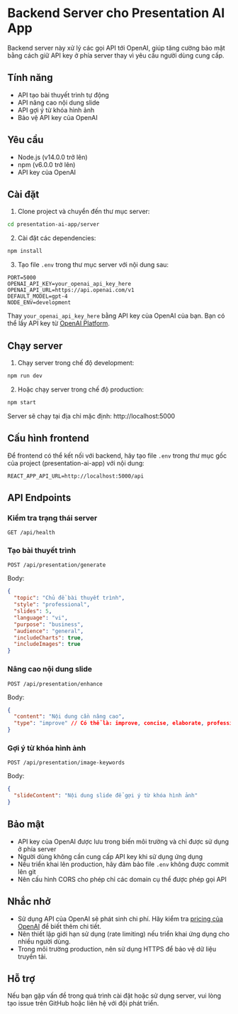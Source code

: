 # Backend Server cho Presentation AI App

Backend server này xử lý các gọi API tới OpenAI, giúp tăng cường bảo mật bằng cách giữ API key ở phía server thay vì yêu cầu người dùng cung cấp.

## Tính năng

- API tạo bài thuyết trình tự động
- API nâng cao nội dung slide
- API gợi ý từ khóa hình ảnh
- Bảo vệ API key của OpenAI

## Yêu cầu

- Node.js (v14.0.0 trở lên)
- npm (v6.0.0 trở lên)
- API key của OpenAI

## Cài đặt

1. Clone project và chuyển đến thư mục server:

```bash
cd presentation-ai-app/server
```

2. Cài đặt các dependencies:

```bash
npm install
```

3. Tạo file `.env` trong thư mục server với nội dung sau:

```
PORT=5000
OPENAI_API_KEY=your_openai_api_key_here
OPENAI_API_URL=https://api.openai.com/v1
DEFAULT_MODEL=gpt-4
NODE_ENV=development
```

Thay `your_openai_api_key_here` bằng API key của OpenAI của bạn. Bạn có thể lấy API key từ [OpenAI Platform](https://platform.openai.com/api-keys).

## Chạy server

1. Chạy server trong chế độ development:

```bash
npm run dev
```

2. Hoặc chạy server trong chế độ production:

```bash
npm start
```

Server sẽ chạy tại địa chỉ mặc định: http://localhost:5000

## Cấu hình frontend

Để frontend có thể kết nối với backend, hãy tạo file `.env` trong thư mục gốc của project (presentation-ai-app) với nội dung:

```
REACT_APP_API_URL=http://localhost:5000/api
```

## API Endpoints

### Kiểm tra trạng thái server

```
GET /api/health
```

### Tạo bài thuyết trình

```
POST /api/presentation/generate
```

Body:
```json
{
  "topic": "Chủ đề bài thuyết trình",
  "style": "professional",
  "slides": 5,
  "language": "vi",
  "purpose": "business",
  "audience": "general",
  "includeCharts": true,
  "includeImages": true
}
```

### Nâng cao nội dung slide

```
POST /api/presentation/enhance
```

Body:
```json
{
  "content": "Nội dung cần nâng cao",
  "type": "improve" // Có thể là: improve, concise, elaborate, professional, creative
}
```

### Gợi ý từ khóa hình ảnh

```
POST /api/presentation/image-keywords
```

Body:
```json
{
  "slideContent": "Nội dung slide để gợi ý từ khóa hình ảnh"
}
```

## Bảo mật

- API key của OpenAI được lưu trong biến môi trường và chỉ được sử dụng ở phía server
- Người dùng không cần cung cấp API key khi sử dụng ứng dụng
- Nếu triển khai lên production, hãy đảm bảo file `.env` không được commit lên git
- Nên cấu hình CORS cho phép chỉ các domain cụ thể được phép gọi API

## Nhắc nhở

- Sử dụng API của OpenAI sẽ phát sinh chi phí. Hãy kiểm tra [pricing của OpenAI](https://openai.com/pricing) để biết thêm chi tiết.
- Nên thiết lập giới hạn sử dụng (rate limiting) nếu triển khai ứng dụng cho nhiều người dùng.
- Trong môi trường production, nên sử dụng HTTPS để bảo vệ dữ liệu truyền tải.

## Hỗ trợ

Nếu bạn gặp vấn đề trong quá trình cài đặt hoặc sử dụng server, vui lòng tạo issue trên GitHub hoặc liên hệ với đội phát triển. 